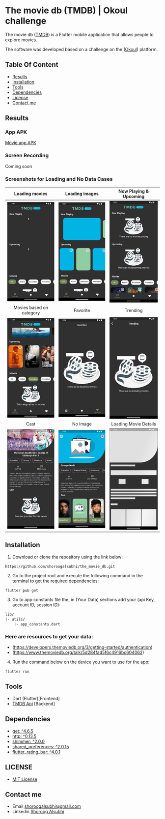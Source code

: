 # The movie db (TMDB) | Okoul challenge

The movie db ([TMDB](https://www.themoviedb.org/)) is a Flutter mobile application that allows people to explore movies.

The software was developed based on a challenge on the ([Okoul](https://www.okoul.com/challenges/Movie%20App%20%F0%9F%8E%A5)) platform.

## Table Of Content
- [Results](#results)
- [Installation](#installation)
- [Tools](#tools)
- [Dependencies](#dependencies)
- [License](#license)
- [Contact me](#contact-me)

## Results
### App APK
[Movie app APK](https://github.com/shoroogalsubhi/the_movie_db/tree/main/GitHub%20folder/APK)
### Screen Recording
Coming soon
### Screenshots for Loading and No Data Cases

Loading movies     |Loading images   |Now Playing & Upcoming
:-------------------------:|:-------------------------:|:-------------------------:
<img src="https://github.com/shoroogalsubhi/the_movie_db/blob/main/GitHub%20folder/screenshots/loading.png" width="200"> | <img src="https://github.com/shoroogalsubhi/the_movie_db/blob/main/GitHub%20folder/screenshots/loading%20image.png" width="200">| <img src="https://github.com/shoroogalsubhi/the_movie_db/blob/main/GitHub%20folder/screenshots/now%20playing%20and%20upcoming.png" width="200">
Movies based on category |Favorite     |Trending
<img src="https://github.com/shoroogalsubhi/the_movie_db/blob/main/GitHub%20folder/screenshots/movie%20category.png" width="200">| <img src="https://github.com/shoroogalsubhi/the_movie_db/blob/main/GitHub%20folder/screenshots/favorite.png" width="200"> | <img src="https://github.com/shoroogalsubhi/the_movie_db/blob/main/GitHub%20folder/screenshots/trending.png" width="200">
|Cast            |No Image   | Loading Movie Details
<img src="https://github.com/shoroogalsubhi/the_movie_db/blob/main/GitHub%20folder/screenshots/cast.png" width="200"> | <img src="https://github.com/shoroogalsubhi/the_movie_db/blob/main/GitHub%20folder/screenshots/no%20image.png" width="200">  | <img src="https://github.com/shoroogalsubhi/the_movie_db/blob/main/GitHub%20folder/screenshots/loading%20movie%20details.png" width="200">


## Installation

1. Download or clone the repository using the link below:
```
https://github.com/shoroogalsubhi/the_movie_db.git
```

2. Go to the project root and execute the following command in the terminal to get the required dependencies:
```
flutter pub get
```

3. Go to app constants file the, in (Your Data) sections add your (api Key, account ID, session ID):
```
lib/
|- utils/
    |- app_constants.dart
```
### Here are resources to get your data:
- (https://developers.themoviedb.org/3/getting-started/authentication)
- (https://www.themoviedb.org/talk/5d284fad5f6c4916bc604062)

4. Run the command below on the device you want to use for the app:
```
flutter run
```
## Tools
- Dart (Flutter)[Frontend]
- [TMDB Api](https://developers.themoviedb.org/3) [Backend]

## Dependencies
- [get: ^4.6.5](https://pub.dev/packages/get)
- [http: ^0.13.5](https://pub.dev/packages/http)
- [shimmer: ^2.0.0](https://pub.dev/packages/shimmer)
- [shared_preferences: ^2.0.15](https://pub.dev/packages/shared_preferences)
- [flutter_rating_bar: ^4.0.1](https://pub.dev/packages/flutter_rating_bar)

## LICENSE
- [MIT License](https://github.com/shoroogalsubhi/the_movie_db/blob/main/LICENSE)

## Contact me
- Email shoroogalsubhi@gmail.com
- Linkedin [Shoroog Alsubhi](https://www.linkedin.com/in/shoroogalsubhi/)
   

